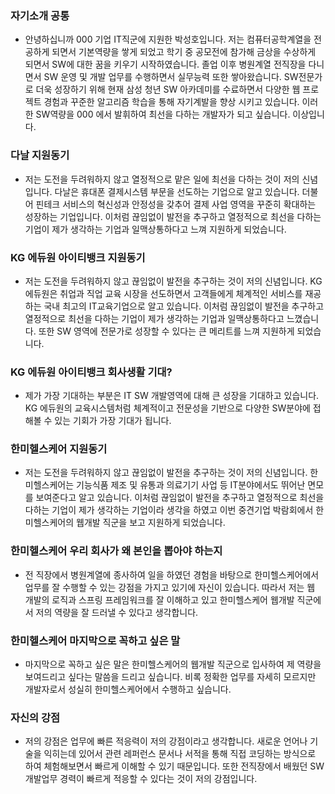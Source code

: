 
### 자기소개 공통
- 안녕하십니까 000 기업 IT직군에 지원한 박성호입니다.
저는 컴퓨터공학계열을 전공하게 되면서 기본역량을 쌓게 되었고 학기 중 공모전에 참가해 금상을 수상하게 되면서 SW에 대한 꿈을 키우기 시작하였습니다. 졸업 이후 병원계열 전직장을 다니면서 SW 운영 및 개발 업무를 수행하면서 실무능력 또한 쌓아왔습니다. SW전문가로 더욱 성장하기 위해 현재 삼성 청년 SW 아카데미를 수료하면서 다양한 웹 프로젝트 경험과 꾸준한 알고리즘 학습을 통해 자기계발을 향상 시키고 있습니다. 이러한 SW역량을 000 에서 발휘하여 최선을 다하는 개발자가 되고 싶습니다. 이상입니다.


### 다날 지원동기
- 저는 도전을 두려워하지 않고 열정적으로 맡은 일에 최선을 다하는 것이 저의 신념입니다. 
다날은 휴대폰 결제시스템 부문을 선도하는 기업으로 알고 있습니다. 더불어 핀테크 서비스의 혁신성과 안정성을 갖추어 결제 사업 영역을 꾸준히 확대하는 성장하는 기업입니다. 이처럼 끊임없이 발전을 추구하고 열정적으로 최선을 다하는 기업이 
제가 생각하는 기업과 일맥상통하다고 느껴 지원하게 되었습니다.

### KG 에듀원 아이티뱅크 지원동기
- 저는 도전을 두려워하지 않고 끊임없이 발전을 추구하는 것이 저의 신념입니다. 
KG 에듀원은 취업과 직업 교육 시장을 선도하면서 고객들에게 체계적인 서비스를 재공하는 국내 최고의 IT교육기업으로 알고 있습니다. 이처럼 끊임없이 발전을 추구하고 열정적으로 최선을 다하는 기업이 제가 생각하는 기업과 일맥상통하다고 느꼈습니다. 
또한 SW 영역에 전문가로 성장할 수 있다는 큰 메리트를 느껴 지원하게 되었습니다.

### KG 에듀원 아이티뱅크 회사생활 기대?
- 제가 가장 기대하는 부분은 IT SW 개발영역에 대해 큰 성장을 기대하고 있습니다. KG 에듀원의 교육시스템처럼 체계적이고 전문성을 기반으로 다양한 SW분야에 접해볼 수 있는 기회가 가장 기대가 됩니다.


### 한미헬스케어 지원동기
- 저는 도전을 두려워하지 않고 끊임없이 발전을 추구하는 것이 저의 신념입니다. 한미헬스케어는 기능식품 제조 및 유통과 의료기기 사업 등 IT분야에서도 뛰어난 면모를 보여준다고 알고 있습니다. 이처럼 끊임없이 발전을 추구하고 열정적으로 최선을 다하는 기업이 제가 생각하는 기업이라 생각을 하였고 이번 중견기업 박람회에서 한미헬스케어의 웹개발 직군을 보고 지원하게 되었습니다.


### 한미헬스케어 우리 회사가 왜 본인을 뽑아야 하는지
- 전 직장에서 병원계열에 종사하여 일을 하였던 경험을 바탕으로 한미헬스케어에서 업무를 잘 수행할 수 있는 강점을 가지고 있기에 자신이 있습니다.
따라서 저는 웹 개발의 로직과 스프링 프레임워크를 잘 이해하고 있고 한미헬스케어 웹개발 직군에서 저의 역량을 잘 드러낼 수 있다고 생각합니다.


### 한미헬스케어 마지막으로 꼭하고 싶은 말
- 마지막으로 꼭하고 싶은 말은 한미헬스케어의 웹개발 직군으로 입사하여 제 역량을 보여드리고 싶다는 말씀을 드리고 싶습니다. 비록 정확한 업무를 자세히 모르지만 개발자로서 성실히 한미헬스케어에서 수행하고 싶습니다.


### 자신의 강점
- 저의 강점은 업무에 빠른 적응력이 저의 강점이라고 생각합니다. 새로운 언어나 기술을 익히는데 있어서 관련 레퍼런스 문서나 서적을 통해 직접 코딩하는 방식으로 하여 체험해보면서 빠르게 이해할 수 있기 때문입니다. 또한 전직장에서 배웠던 SW개발업무 경력이 빠르게 적응할 수 있다는 것이 저의 강점입니다.

